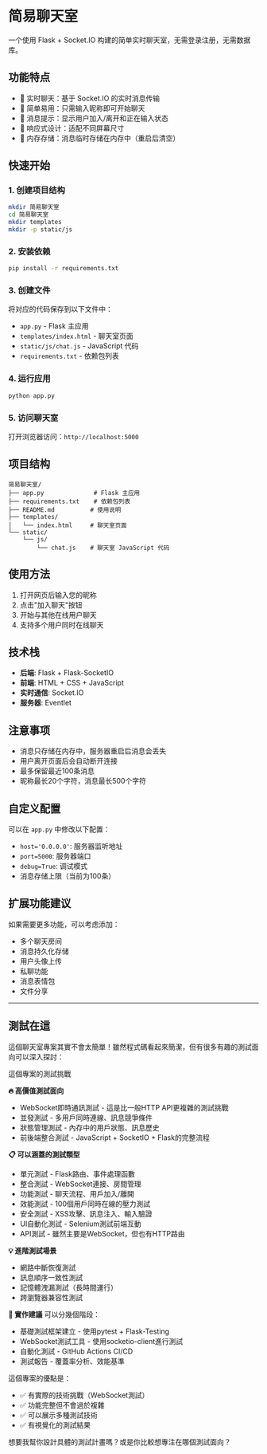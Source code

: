 # 简易聊天室

一个使用 Flask + Socket.IO 构建的简单实时聊天室，无需登录注册，无需数据库。

## 功能特点

- 🚀 实时聊天：基于 Socket.IO 的实时消息传输
- 👤 简单易用：只需输入昵称即可开始聊天
- 💬 消息提示：显示用户加入/离开和正在输入状态
- 📱 响应式设计：适配不同屏幕尺寸
- 💾 内存存储：消息临时存储在内存中（重启后清空）

## 快速开始

### 1. 创建项目结构

```bash
mkdir 简易聊天室
cd 简易聊天室
mkdir templates
mkdir -p static/js
```

### 2. 安装依赖

```bash
pip install -r requirements.txt
```

### 3. 创建文件

将对应的代码保存到以下文件中：
- `app.py` - Flask 主应用
- `templates/index.html` - 聊天室页面  
- `static/js/chat.js` - JavaScript 代码
- `requirements.txt` - 依赖包列表

### 4. 运行应用

```bash
python app.py
```

### 5. 访问聊天室

打开浏览器访问：`http://localhost:5000`

## 项目结构

```
简易聊天室/
├── app.py              # Flask 主应用
├── requirements.txt    # 依赖包列表
├── README.md          # 使用说明
├── templates/
│   └── index.html     # 聊天室页面
└── static/
    └── js/
        └── chat.js    # 聊天室 JavaScript 代码
```

## 使用方法

1. 打开网页后输入您的昵称
2. 点击"加入聊天"按钮
3. 开始与其他在线用户聊天
4. 支持多个用户同时在线聊天

## 技术栈

- **后端**: Flask + Flask-SocketIO
- **前端**: HTML + CSS + JavaScript
- **实时通信**: Socket.IO
- **服务器**: Eventlet

## 注意事项

- 消息只存储在内存中，服务器重启后消息会丢失
- 用户离开页面后会自动断开连接
- 最多保留最近100条消息
- 昵称最长20个字符，消息最长500个字符

## 自定义配置

可以在 `app.py` 中修改以下配置：

- `host='0.0.0.0'`: 服务器监听地址
- `port=5000`: 服务器端口
- `debug=True`: 调试模式
- 消息存储上限（当前为100条）

## 扩展功能建议

如果需要更多功能，可以考虑添加：

- 多个聊天房间
- 消息持久化存储
- 用户头像上传
- 私聊功能
- 消息表情包
- 文件分享



---

## 測試在這
這個聊天室專案其實不會太簡單！雖然程式碼看起來簡潔，但有很多有趣的測試面向可以深入探討：

這個專案的測試挑戰

**🔥 高價值測試面向**

* WebSocket即時通訊測試 - 這是比一般HTTP API更複雜的測試挑戰
* 並發測試 - 多用戶同時連線、訊息競爭條件
* 狀態管理測試 - 內存中的用戶狀態、訊息歷史
* 前後端整合測試 - JavaScript + SocketIO + Flask的完整流程

**📋 可以涵蓋的測試類型**

* 單元測試 - Flask路由、事件處理函數
* 整合測試 - WebSocket連接、房間管理
* 功能測試 - 聊天流程、用戶加入/離開
* 效能測試 - 100個用戶同時在線的壓力測試
* 安全測試 - XSS攻擊、訊息注入、輸入驗證
* UI自動化測試 - Selenium測試前端互動
* API測試 - 雖然主要是WebSocket，但也有HTTP路由

**💡 進階測試場景**

* 網路中斷恢復測試
* 訊息順序一致性測試
* 記憶體洩漏測試（長時間運行）
* 跨瀏覽器兼容性測試

**🎯 實作建議**
可以分幾個階段：

* 基礎測試框架建立 - 使用pytest + Flask-Testing
* WebSocket測試工具 - 使用socketio-client進行測試
* 自動化測試 - GitHub Actions CI/CD
* 測試報告 - 覆蓋率分析、效能基準

這個專案的優點是：

* ✅ 有實際的技術挑戰（WebSocket測試）
* ✅ 功能完整但不會過於複雜
* ✅ 可以展示多種測試技術
* ✅ 有視覺化的測試結果

想要我幫你設計具體的測試計畫嗎？或是你比較想專注在哪個測試面向？
